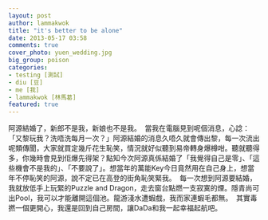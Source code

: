 ```yaml
---
layout: post
author: lammakwok
title: "it's better to be alone"
date: 2013-05-17 03:58
comments: true
cover_photo: yuen_wedding.jpg
big_group: poison
categories: 
- testing [測試]
- diu [豆]
- me [我]
- lammakwok [林馬葛]
featured: true
---
```

阿源結婚了，新郎不是我，新娘也不是我。  當我在電腦見到呢個消息，心諗：「又黎玩我？洗唔洗每月一次？」阿源結婚的消息久唔久就會傳出黎，每一次流出呢類傳聞<!-- more -->，大家就買定幾斤花生恥笑，情況就好似聽到易帝轉身爆樽咁。聽就聽得多，你幾時會見到佢爆先得架？點知今次阿源真係結婚了「我覺得自己是零」、「這些機會不是我的」、「不要說了」。想當年的萬能Key今日竟然用在自己身上，想當年不停恥笑的阿源，說不定已在高登的街角恥笑緊我。  每一次想到阿源要結婚，我就放低手上玩緊的Puzzle and Dragon，走去窗台點燃一支寂寞的煙。隱青尚可出Pool，我可以才能離開這個池。龍游淺水遭蝦戲，我而家連蝦毛都無。  其實毒撚一個更開心，我還是回到自己房間，讓DaDa和我一起幸福起航吧。
